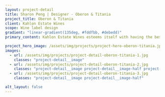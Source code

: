 ```yaml
---
layout: project-detail
title: Sharon Peng | Designer - Oberon & Titania
project_title: Oberon & Titania
client: Kahlon Estate Wines
scope: Wine label design
gradient: "linear-gradient(135deg, #fddfbb, #debedd)"
primary_content: Kahlon Estate Wines esteems itself with having the best quality wines from the finest of vines in South Australia. They had trouble portraying this message to their consumers, particularly consumers from China who visit Australia to purchase quality wines. Some consumers had also given feedback that the wine labels seem a little dull and not of high quality. With the new couple wines, Oberon & Titania (Midsummer Night’s Dream), Kahlon Estate Wines, hope to change the portrayal of their previous wine labels and add a touch of luxury.

project_hero_image: /assets/img/projects/project-hero-oberon-titania.jpg
images:
  - url: /assets/img/projects/project-detail-oberon-titania-1.jpg
    classes: "project-detail__image"
  - url: /assets/img/projects/project-detail-oberon-titania-2.jpg
    classes: "project-detail__image project-detail__image-half project-detail__image-half-right"
  - url: /assets/img/projects/project-detail-oberon-titania-3.jpg
    classes: "project-detail__image project-detail__image-half"

alt_layout: false
---
```


